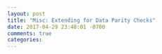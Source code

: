 ```yaml
---
layout: post
title: "Misc: Extending for Data Parity Checks"
date: 2017-04-29 23:48:01 -0700
comments: true
categories: 
---
```

